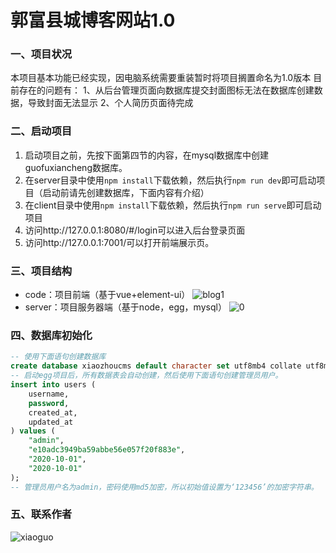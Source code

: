 # 郭富县城博客网站1.0

### 一、项目状况

本项目基本功能已经实现，因电脑系统需要重装暂时将项目搁置命名为1.0版本
目前存在的问题有：
    1、从后台管理页面向数据库提交封面图标无法在数据库创建数据，导致封面无法显示
    2、个人简历页面待完成

### 二、启动项目

1. 启动项目之前，先按下面第四节的内容，在mysql数据库中创建guofuxiancheng数据库。
2. 在server目录中使用`npm install`下载依赖，然后执行`npm run dev`即可启动项目（启动前请先创建数据库，下面内容有介绍）
3. 在client目录中使用`npm install`下载依赖，然后执行`npm run serve`即可启动项目
4. 访问http://127.0.0.1:8080/#/login可以进入后台登录页面
5. 访问http://127.0.0.1:7001/可以打开前端展示页。

### 三、项目结构

* code：项目前端（基于vue+element-ui）
 ![blog1](https://user-images.githubusercontent.com/101340666/166187598-c9046e5d-1497-4d37-a9cf-e91b9493489c.png)
* server：项目服务器端（基于node，egg，mysql）
 ![0](https://user-images.githubusercontent.com/101340666/166187572-e65da061-1873-459b-98b5-a6683ee1b043.png)



### 四、数据库初始化

``` sql
-- 使用下面语句创建数据库
create database xiaozhoucms default character set utf8mb4 collate utf8mb4_unicode_ci;
-- 启动egg项目后，所有数据表会自动创建，然后使用下面语句创建管理员用户。
insert into users (
    username,
    password,
    created_at,
    updated_at
) values (
    "admin",
    "e10adc3949ba59abbe56e057f20f883e",
    "2020-10-01",
    "2020-10-01"
);
-- 管理员用户名为admin，密码使用md5加密，所以初始值设置为‘123456’的加密字符串。
```

### 五、联系作者

![xiaoguo](https://user-images.githubusercontent.com/101340666/166187846-e9bdd1ba-cd37-4287-b50f-7742ff042b27.jpg)



